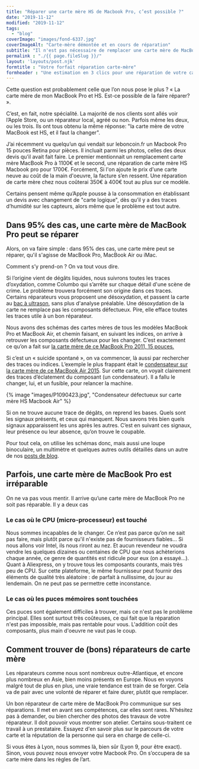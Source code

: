 ```yaml
---
title: "Réparer une carte mère HS de Macbook Pro, c’est possible ?"
date: "2019-11-12"
modified: "2019-11-12"
tags:  
  - "blog"
coverImage: "images/fond-6337.jpg"
coverImageAlt: "Carte-mère démontée et en cours de réparation"
subtitle: "Il n'est pas nécessaire de remplacer une carte mère de MacBook Pro ou MacBook Air. Dans 95% des cas, elle est réparable, et nous vous expliquons comment."
permalink : "./{{ page.fileSlug }}/"
layout: 'layouts/post.njk'
formtitle : "Votre forfait réparation carte-mère"
formheader : "Une estimation en 3 clics pour une réparation de votre carte-mère. L'envoi, la réparation, le retour et la garantie sont inclus."
---
```


Cette question est probablement celle que l’on nous pose le plus ? « La carte mère de mon MacBook Pro et HS. Est-ce possible de la faire réparer? ».

C’est, en fait, notre spécialité. La majorité de nos clients sont allés voir l’Apple Store, ou un réparateur local, agréé ou non. Parfois même les deux, ou les trois. Ils ont tous obtenu la même réponse: "la carte mère de votre MacBook est HS, et il faut la changer".

J’ai récemment vu quelqu’un qui vendait sur leboncoin.fr un Macbook Pro 15 pouces Retina pour pièces. Il incluait parmi les photos, celles des deux devis qu’il avait fait faire. Le premier mentionnait un remplacement carte mère MacBook Pro à 1100€ et le second, une réparation de carte mère HS Macbook pro pour 1700€. Forcément, Si l'on ajoute le prix d'une carte neuve au coût de la main d'oeuvre, la facture s’en ressent. Une réparation de carte mère chez nous coûterai 350€ à 400€ tout au plus sur ce modèle.

Certains pensent même qu’Apple pousse à la consommation en établissant un devis avec changement de "carte logique", dès qu’il y a des traces d’humidité sur les capteurs, alors même que le problème est tout autre.

## Dans 95% des cas, une carte mère de MacBook Pro peut se réparer

Alors, on va faire simple : dans 95% des cas, une carte mère peut se réparer, qu'il s'agisse de MacBook Pro, MacBook Air ou iMac.

Comment s’y prend-on ? On va tout vous dire.

Si l’origine vient de dégâts liquides, nous suivrons toutes les traces d’oxydation, comme Columbo qui s’arrête sur chaque détail d'une scène de crime. Le problème trouvera forcément son origine dans ces traces. Certains réparateurs vous proposent une désoxydation, et passent la carte au [bac à ultrason](https://www.6337.fr/le-bac-ultrason-outil-essentiel-pour-reparer-une-carte-mere/), sans plus d'analyse préalable. Une désoxydation de la carte ne remplace pas les composants défectueux. Pire, elle efface toutes les traces utile à un bon réparateur.

Nous avons des schémas des cartes mères de tous les modèles MacBook Pro et MacBook Air, et chemin faisant, en suivant les indices, on arrive à retrouver les composants défectueux pour les changer. C’est exactement ce qu’on a fait sur [la carte mère de ce MacBook Pro 2011, 15 pouces.](https://www.6337.fr/liquide-renverse-sur-macbook-pro-15-2012/)

Si c’est un « suicide spontané », on va commencer, là aussi par rechercher des traces ou indices. L’exemple le plus frappant était le [condensateur sur la carte mère de ce MacBook Air 2015](https://www.6337.fr/macbook-air-2015-qui-ne-sallume-plus-la-solution-est-parfois-evidente/). Sur cette carte, on voyait clairement des traces d’éclatement du composant (un condensateur). Il a fallu le changer, lui, et un fusible, pour relancer la machine.

{% image "images/P1090423.jpg", "Condensateur défectueux sur carte mère HS Macbook Air" %}

Si on ne trouve aucune trace de dégâts, on reprend les bases. Quels sont les signaux présents, et ceux qui manquent. Nous savons très bien quels signaux apparaissent les uns après les autres. C’est en suivant ces signaux, leur présence ou leur absence, qu’on trouve le coupable.

Pour tout cela, on utilise les schémas donc, mais aussi une loupe binoculaire, un multimètre et quelques autres outils détaillés dans un autre de nos [posts de blog](https://www.6337.fr/carte-mere-macbook-pro-les-outils-indispensables-pour-les-reparer/).

## Parfois, une carte mère de MacBook Pro est irréparable

On ne va pas vous mentir. Il arrive qu’une carte mère de MacBook Pro ne soit pas réparable. Il y a deux cas

### Le cas où le CPU (micro-processeur) est touché

Nous sommes incapables de le changer. Ce n’est pas parce qu’on ne sait pas faire, mais plutôt parce qu'il n'existe pas de fournisseurs fiables... Si nous allons voir Intel, ils nous riront au nez. Et aucun revendeur ne voudra vendre les quelques dizaines ou centaines de CPU que nous achèterions chaque année, ce genre de quantités est ridicule pour eux (on a essayé…). Quant à Aliexpress, on y trouve tous les composants courants, mais très peu de CPU. Sur cette plateforme, le même fournisseur peut fournir des éléments de qualité très aléatoire : de parfait à nullissime, du jour au lendemain. On ne peut pas se permettre cette inconstance.

### Le cas où les puces mémoires sont touchées

Ces puces sont également difficiles à trouver, mais ce n'est pas le problème principal. Elles sont surtout très coûteuses, ce qui fait que la réparation n'est pas impossible, mais pas rentable pour vous. L'addition coût des composants, plus main d'oeuvre ne vaut pas le coup.

## Comment trouver de (bons) réparateurs de carte mère

Les réparateurs comme nous sont nombreux outre-Atlantique, et encore plus nombreux en Asie, bien moins présents en Europe. Nous en voyons malgré tout de plus en plus, une vraie tendance est train de se forger. Cela va de pair avec une volonté de réparer et faire durer, plutôt que remplacer.

Un bon réparateur de carte mère de MacBook Pro communique sur ses réparations. Il met en avant ses compétences, car elles sont rares. N’hésitez pas à demander, ou bien chercher des photos des travaux de votre réparateur. Il doit pouvoir vous montrer son atelier. Certains sous-traitent ce travail à un prestataire. Essayez d'en savoir plus sur le parcours de votre carte et la réputation de la personne qui sera en charge de celle-ci.

Si vous êtes à Lyon, nous sommes là, bien sûr (Lyon 9, pour être exact). Sinon, vous pouvez nous envoyer votre Macbook Pro. On s’occupera de sa carte mère dans les règles de l’art.
